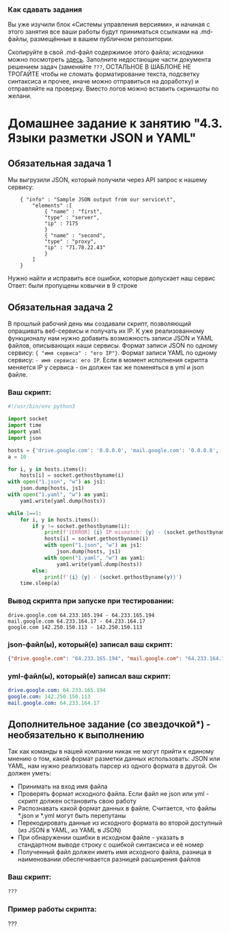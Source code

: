 ### Как сдавать задания

Вы уже изучили блок «Системы управления версиями», и начиная с этого занятия все ваши работы будут приниматься ссылками на .md-файлы, размещённые в вашем публичном репозитории.

Скопируйте в свой .md-файл содержимое этого файла; исходники можно посмотреть [здесь](https://raw.githubusercontent.com/netology-code/sysadm-homeworks/devsys10/04-script-03-yaml/README.md). Заполните недостающие части документа решением задач (заменяйте `???`, ОСТАЛЬНОЕ В ШАБЛОНЕ НЕ ТРОГАЙТЕ чтобы не сломать форматирование текста, подсветку синтаксиса и прочее, иначе можно отправиться на доработку) и отправляйте на проверку. Вместо логов можно вставить скриншоты по желани.

# Домашнее задание к занятию "4.3. Языки разметки JSON и YAML"


## Обязательная задача 1
Мы выгрузили JSON, который получили через API запрос к нашему сервису:
```
    { "info" : "Sample JSON output from our service\t",
        "elements" :[
            { "name" : "first",
            "type" : "server",
            "ip" : 7175 
            }
            { "name" : "second",
            "type" : "proxy",
            "ip" : "71.78.22.43"
            }
        ]
    }
```
  Нужно найти и исправить все ошибки, которые допускает наш сервис
  Ответ: были пропущены ковычки в 9 строке

## Обязательная задача 2
В прошлый рабочий день мы создавали скрипт, позволяющий опрашивать веб-сервисы и получать их IP. К уже реализованному функционалу нам нужно добавить возможность записи JSON и YAML файлов, описывающих наши сервисы. Формат записи JSON по одному сервису: `{ "имя сервиса" : "его IP"}`. Формат записи YAML по одному сервису: `- имя сервиса: его IP`. Если в момент исполнения скрипта меняется IP у сервиса - он должен так же поменяться в yml и json файле.

### Ваш скрипт:
```python
#!/usr/bin/env python3

import socket
import time
import yaml
import json

hosts = {'drive.google.com': '0.0.0.0', 'mail.google.com': '0.0.0.0', 'google.com': '0.0.0.0'}
a = 10

for i, y in hosts.items():
    hosts[i] = socket.gethostbyname(i)
with open("1.json", "w") as js1:
    json.dump(hosts, js1)
with open("1.yaml", "w") as yam1:
    yam1.write(yaml.dump(hosts))

while 1==1:
    for i, y in hosts.items():
        if y != socket.gethostbyname(i):
            print(f'[ERROR] {i} IP mismatch: {y} - {socket.gethostbyname(i)}')
            hosts[i] = socket.gethostbyname(i)
            with open("1.json", "w") as js1:
                json.dump(hosts, js1)
            with open("1.yaml", "w") as yam1:
                yam1.write(yaml.dump(hosts))
        else:
            print(f'{i} {y} - {socket.gethostbyname(y)}')
    time.sleep(a)
```

### Вывод скрипта при запуске при тестировании:
```
drive.google.com 64.233.165.194 - 64.233.165.194
mail.google.com 64.233.164.17 - 64.233.164.17
google.com 142.250.150.113 - 142.250.150.113
```

### json-файл(ы), который(е) записал ваш скрипт:
```json
{"drive.google.com": "64.233.165.194", "mail.google.com": "64.233.164.17", "google.com": "142.250.150.113"}
```

### yml-файл(ы), который(е) записал ваш скрипт:
```yaml
drive.google.com: 64.233.165.194
google.com: 142.250.150.113
mail.google.com: 64.233.164.17
```

## Дополнительное задание (со звездочкой*) - необязательно к выполнению

Так как команды в нашей компании никак не могут прийти к единому мнению о том, какой формат разметки данных использовать: JSON или YAML, нам нужно реализовать парсер из одного формата в другой. Он должен уметь:
   * Принимать на вход имя файла
   * Проверять формат исходного файла. Если файл не json или yml - скрипт должен остановить свою работу
   * Распознавать какой формат данных в файле. Считается, что файлы *.json и *.yml могут быть перепутаны
   * Перекодировать данные из исходного формата во второй доступный (из JSON в YAML, из YAML в JSON)
   * При обнаружении ошибки в исходном файле - указать в стандартном выводе строку с ошибкой синтаксиса и её номер
   * Полученный файл должен иметь имя исходного файла, разница в наименовании обеспечивается разницей расширения файлов

### Ваш скрипт:
```python
???
```

### Пример работы скрипта:
???

